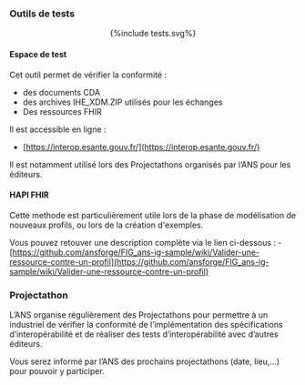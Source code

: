 
### Outils de tests

<div style="text-align: center;">{%include tests.svg%}</div>

#### Espace de test

Cet outil permet de vérifier la conformité  :

- des documents CDA
- des archives IHE_XDM.ZIP utilisés pour les échanges
- Des ressources FHIR

Il est accessible en ligne :

- [https://interop.esante.gouv.fr/](https://interop.esante.gouv.fr/)

Il est notamment utilisé lors des Projectathons organisés par l’ANS pour les éditeurs.

#### HAPI FHIR

Cette methode est particulièrement utile lors de la phase de modélisation de nouveaux profils, ou lors de la création d'exemples.

Vous pouvez retouver une description complète via le lien ci-dessous : 
-[https://github.com/ansforge/FIG_ans-ig-sample/wiki/Valider-une-ressource-contre-un-profil](https://github.com/ansforge/FIG_ans-ig-sample/wiki/Valider-une-ressource-contre-un-profil)

### Projectathon

L’ANS organise régulièrement des Projectathons pour permettre à un industriel de vérifier la conformité de l’implémentation des spécifications d’interopérabilité et de réaliser des tests d’interopérabilité  avec d’autres éditeurs.

Vous serez informé par l’ANS des prochains projectathons (date, lieu,…) pour pouvoir y participer.
